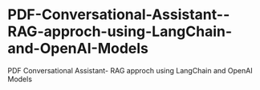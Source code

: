 # PDF-Conversational-Assistant--RAG-approch-using-LangChain-and-OpenAI-Models
PDF Conversational Assistant- RAG approch using LangChain and OpenAI Models
